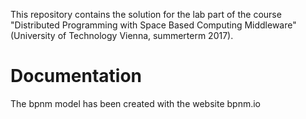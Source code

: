 This repository contains the solution for the lab part of the course "Distributed Programming with Space Based Computing Middleware"  (University of Technology Vienna, summerterm 2017).

# Documentation
The bpnm model has been created with the website bpnm.io
